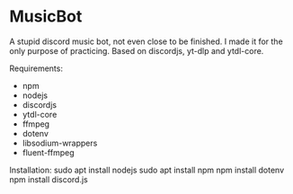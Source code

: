 # MusicBot
A stupid discord music bot, not even close to be finished. I made it for the only purpose of practicing.
Based on discordjs, yt-dlp and ytdl-core.

Requirements:
- npm
- nodejs
- discordjs
- ytdl-core
- ffmpeg
- dotenv
- libsodium-wrappers
- fluent-ffmpeg

Installation:
sudo apt install nodejs
sudo apt install npm
npm install dotenv
npm install discord.js
